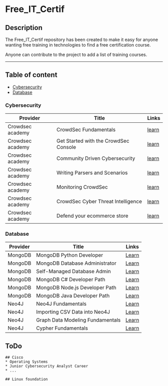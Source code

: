 # Free_IT_Certif

## Description 

The Free_IT_Certif repository has been created to make it easy for anyone wanting free training in technologies to find a free certification course.

Anyone can contribute to the project to add a list of training courses.

---
## Table of content
* [Cybersecurity](#Cybersecurity)
* [Database](#Database)

### Cybersecurity
| Provider | Title | Links |
|---|---|---|
| Crowdsec academy | CrowdSec Fundamentals | [learn](https://academy.crowdsec.net/course/crowdsec-fundamentals )|
|Crowdsec academy | Get Started with the CrowdSec Console | [learn](https://academy.crowdsec.net/course/get-started-with-the-crowdsec-console)|
| Crowdsec academy | Community Driven Cybersecurity | [learn](https://academy.crowdsec.net/course/community-driven-cybersecurity)|
| Crowdsec academy | Writing Parsers and Scenarios | [learn](https://academy.crowdsec.net/course/writing-parsers-and-scenarios)|
| Crowdsec academy | Monitoring CrowdSec | [learn](https://academy.crowdsec.net/course/monitoring-crowdsec)|
| Crowdsec academy | CrowdSec Cyber Threat Intelligence | [learn](https://academy.crowdsec.net/course/crowdsec-cyber-threat-intelligence)|
| Crowdsec academy | Defend your ecommerce store | [learn](https://academy.crowdsec.net/course/defend-your-ecommerce-store)|


### Database
| Provider | Title | Links |
|---|---|---|
|MongoDB | MongoDB Python Developer | [Learn](https://learn.mongodb.com/learning-paths/mongodb-python-developer-path)|
|MongoDB | MongoDB Database Administrator | [Learn](https://learn.mongodb.com/learning-paths/mongodb-python-developer-path)|
|MongoDB | Self-Managed Database Admin | [Learn](https://learn.mongodb.com/learn/learning-path/mongodb-database-admin-self-managed-path)|
|MongoDB | MongoDB C# Developer Path| [Learn](https://learn.mongodb.com/learning-paths/using-mongodb-with-c-sharp)|
|MongoDB | MongoDB Node.js Developer Path | [Learn](https://learn.mongodb.com/learning-paths/mongodb-nodejs-developer-path)|
|MongoDB | MongoDB Java Developer Path | [Learn](https://learn.mongodb.com/learning-paths/mongodb-java-developer-path)|
|Neo4J | Neo4J Fundamentals| [Learn](https://graphacademy.neo4j.com/courses/neo4j-fundamentals/) |
|Neo4J | Importing CSV Data into Neo4J| [Learn](https://graphacademy.neo4j.com/courses/importing-cypher/) |
|Neo4J | Graph Data Modeling Fundamentals| [Learn](https://graphacademy.neo4j.com/courses/modeling-fundamentals/) |
|Neo4J | Cypher Fundamentals| [Learn](https://graphacademy.neo4j.com/courses/cypher-fundamentals/) |



## ToDo 

	## Cisco
	* Operating Systems
	* Junior Cybersecurity Analyst Career
	* ...

	## Linux foundation



